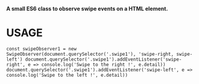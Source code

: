 **A small ES6 class to observe swipe events on a HTML element.**

# USAGE

`const swipeObserver1 = new SwipeObserver(document.querySelector('.swipe1'), 'swipe-right, swipe-left')
document.querySelector('.swipe1').addEventListener('swipe-right', e => console.log('Swipe to the right !', e.detail))
document.querySelector('.swipe1').addEventListener('swipe-left', e => console.log('Swipe to the left !', e.detail))`
